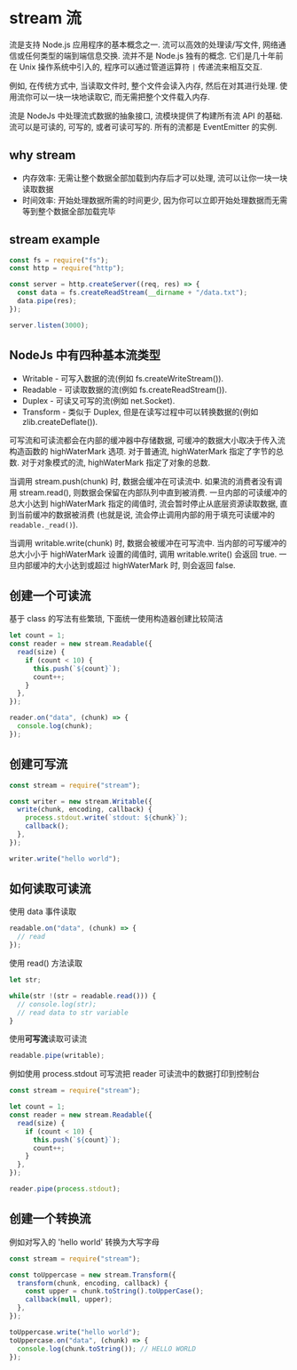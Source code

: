 # stream 流

流是支持 Node.js 应用程序的基本概念之一. 流可以高效的处理读/写文件, 网络通信或任何类型的端到端信息交换. 流并不是 Node.js 独有的概念. 它们是几十年前在 Unix 操作系统中引入的, 程序可以通过管道运算符 `|` 传递流来相互交互.

例如, 在传统方式中, 当读取文件时, 整个文件会读入内存, 然后在对其进行处理. 使用流你可以一块一块地读取它, 而无需把整个文件载入内存.

流是 NodeJs 中处理流式数据的抽象接口, 流模块提供了构建所有流 API 的基础. 流可以是可读的, 可写的, 或者可读可写的. 所有的流都是 EventEmitter 的实例.

## why stream

- 内存效率: 无需让整个数据全部加载到内存后才可以处理, 流可以让你一块一块读取数据
- 时间效率: 开始处理数据所需的时间更少, 因为你可以立即开始处理数据而无需等到整个数据全部加载完毕

## stream example

```javascript
const fs = require("fs");
const http = require("http");

const server = http.createServer((req, res) => {
  const data = fs.createReadStream(__dirname + "/data.txt");
  data.pipe(res);
});

server.listen(3000);
```

## NodeJs 中有四种基本流类型

- Writable - 可写入数据的流(例如 fs.createWriteStream()).
- Readable - 可读取数据的流(例如 fs.createReadStream()).
- Duplex - 可读又可写的流(例如 net.Socket).
- Transform - 类似于 Duplex, 但是在读写过程中可以转换数据的(例如 zlib.createDeflate()).

可写流和可读流都会在内部的缓冲器中存储数据, 可缓冲的数据大小取决于传入流构造函数的 highWaterMark 选项. 对于普通流, highWaterMark 指定了字节的总数. 对于对象模式的流, highWaterMark 指定了对象的总数.

当调用 stream.push(chunk) 时, 数据会缓冲在可读流中. 如果流的消费者没有调用 stream.read(), 则数据会保留在内部队列中直到被消费. 一旦内部的可读缓冲的总大小达到 highWaterMark 指定的阈值时, 流会暂时停止从底层资源读取数据, 直到当前缓冲的数据被消费 (也就是说, 流会停止调用内部的用于填充可读缓冲的 `readable._read()`).

当调用 writable.write(chunk) 时, 数据会被缓冲在可写流中. 当内部的可写缓冲的总大小小于 highWaterMark 设置的阈值时, 调用 writable.write() 会返回 true. 一旦内部缓冲的大小达到或超过 highWaterMark 时, 则会返回 false.

## 创建一个可读流

基于 class 的写法有些繁琐, 下面统一使用构造器创建比较简洁

```javascript
let count = 1;
const reader = new stream.Readable({
  read(size) {
    if (count < 10) {
      this.push(`${count}`);
      count++;
    }
  },
});

reader.on("data", (chunk) => {
  console.log(chunk);
});
```

## 创建可写流

```javascript
const stream = require("stream");

const writer = new stream.Writable({
  write(chunk, encoding, callback) {
    process.stdout.write(`stdout: ${chunk}`);
    callback();
  },
});

writer.write("hello world");
```

## 如何读取可读流

使用 data 事件读取

```javascript
readable.on("data", (chunk) => {
  // read
});
```

使用 read() 方法读取

```javascript
let str;

while(str !(str = readable.read())) {
  // console.log(str);
  // read data to str variable
}
```

使用**可写流**读取可读流

```javascript
readable.pipe(writable);
```

例如使用 process.stdout 可写流把 reader 可读流中的数据打印到控制台

```javascript
const stream = require("stream");

let count = 1;
const reader = new stream.Readable({
  read(size) {
    if (count < 10) {
      this.push(`${count}`);
      count++;
    }
  },
});

reader.pipe(process.stdout);
```

## 创建一个转换流

例如对写入的 'hello world' 转换为大写字母

```javascript
const stream = require("stream");

const toUppercase = new stream.Transform({
  transform(chunk, encoding, callback) {
    const upper = chunk.toString().toUpperCase();
    callback(null, upper);
  },
});

toUppercase.write("hello world");
toUppercase.on("data", (chunk) => {
  console.log(chunk.toString()); // HELLO WORLD
});
```
